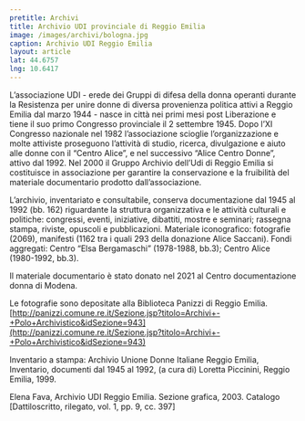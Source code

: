```yaml
---
pretitle: Archivi
title: Archivio UDI provinciale di Reggio Emilia
image: /images/archivi/bologna.jpg
caption: Archivio UDI Reggio Emilia
layout: article
lat: 44.6757
lng: 10.6417
---
```


L’associazione UDI - erede dei Gruppi di difesa della donna operanti durante la Resistenza per unire donne di diversa provenienza politica attivi a Reggio Emilia dal marzo 1944 -  nasce in città nei primi mesi post Liberazione e tiene il suo primo Congresso provinciale il 2 settembre 1945. Dopo l’XI Congresso nazionale nel 1982 l’associazione scioglie l’organizzazione e molte attiviste proseguono l’attività di studio, ricerca, divulgazione e aiuto alle donne con il “Centro Alice”, e nel successivo “Alice Centro Donne”, attivo dal 1992. Nel 2000 il Gruppo Archivio dell’Udi di Reggio Emilia si costituisce in associazione per garantire la conservazione e la fruibilità del materiale documentario prodotto dall’associazione.

L’archivio, inventariato e consultabile, conserva documentazione dal 1945 al 1992 (bb. 162) riguardante la struttura organizzativa e le attività culturali e politiche: congressi, eventi, iniziative, dibattiti, mostre e seminari; rassegna stampa, riviste, opuscoli e pubblicazioni. Materiale iconografico: fotografie (2069), manifesti (1162 tra i quali 293 della donazione Alice Saccani). Fondi aggregati: Centro “Elsa Bergamaschi” (1978-1988, bb.3); Centro Alice (1980-1992, bb.3).

Il materiale documentario è stato donato nel 2021 al Centro documentazione donna di Modena.

Le fotografie sono depositate alla Biblioteca Panizzi di Reggio Emilia.
[http://panizzi.comune.re.it/Sezione.jsp?titolo=Archivi+-+Polo+Archivistico&idSezione=943](http://panizzi.comune.re.it/Sezione.jsp?titolo=Archivi+-+Polo+Archivistico&idSezione=943)

Inventario a stampa: Archivio Unione Donne Italiane Reggio Emilia, Inventario, documenti dal 1945 al 1992, (a cura di) Loretta Piccinini, Reggio Emilia, 1999.

Elena Fava, Archivio UDI Reggio Emilia. Sezione grafica, 2003. Catalogo [Dattiloscritto, rilegato, vol. 1, pp. 9, cc. 397]
